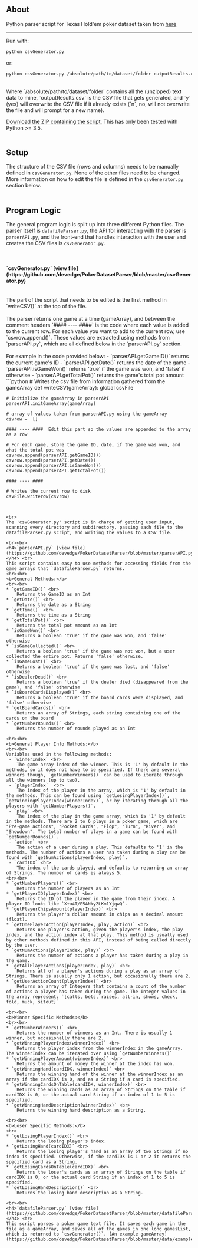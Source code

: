 ## About

Python parser script for Texas Hold'em poker dataset taken from [here](https://web.archive.org/web/20110205042259/http://www.outflopped.com/questions/286/obfuscated-datamined-hand-histories)

***

Run with: <br>
```bash
python csvGenerator.py
```

or: <br>
```bash
python csvGenerator.py /absolute/path/to/dataset/folder outputResults.csv y
```
<br>
Where `/absolute/path/to/dataset/folder`  contains all the (unzipped) text data to mine, `outputResults.csv` is the CSV file that gets generated, and `y` (yes) will overwrite the CSV file if it already exists (`n`, no, will not overwrite the file and will prompt for a new name).



[Download the ZIP containing the script.](https://github.com/devedge/PokerDatasetParser/raw/master/data/PokerDatasetParser.zip) This has only been tested with Python >= 3.5.<br><br>


## Setup

The structure of the CSV file (rows and columns) needs to be manually defined in `csvGenerator.py`. None of the other files need to be changed. More information on how to edit the file is defined in the `csvGenerator.py` section below.<br><br>


## Program Logic

The general program logic is split up into three different Python files. The parser itself is `datafileParser.py`, the API for interacting with the parser is `parserAPI.py`, and the front-end that handles interaction with the user and creates the CSV files is `csvGenerator.py`.

<br>
<h4>`csvGenerator.py` [view file](https://github.com/devedge/PokerDatasetParser/blob/master/csvGenerator.py)</h4> <br>
The part of the script that needs to be edited is the first method in `writeCSV()` at the top of the file. 
<br><br>
The parser returns one game at a time (gameArray), and between the comment headers `#### ---- ####` is the code where each value is added to the current row. For each value you want to add to the current row, use `csvrow.append()`. These values are extracted using methods from `parserAPI.py`, which are all defined below in the `parserAPI.py` section.
<br><br>
For example in the code provided below:
 - `parserAPI.getGameID()` returns the current game's ID
 - `parserAPI.getDate()` returns the date of the game
 - `parserAPI.isGameWon()` returns 'true' if the game was won, and 'false' if otherwise
 - `parserAPI.getTotalPot()` returns the game's total pot amount
<br>
```python
# Writes the csv file from information gathered from the gameArray
def writeCSV(gameArray):
    global csvFile

    # Initialize the gameArray in parserAPI
    parserAPI.initGameArray(gameArray)

    # array of values taken from parserAPI.py using the gameArray
    csvrow =  []

    #### ---- ####  Edit this part so the values are appended to the array as a row

    # For each game, store the game ID, date, if the game was won, and what the total pot was
    csvrow.append(parserAPI.getGameID())
    csvrow.append(parserAPI.getDate())
    csvrow.append(parserAPI.isGameWon())
    csvrow.append(parserAPI.getTotalPot())

    #### ---- ####

    # Writes the current row to disk
    csvFile.writerow(csvrow)
```


<br>
The 'csvGenerator.py' script is in charge of getting user input, scanning every directory and subdirectory, passing each file to the datafileParser.py script, and writing the values to a CSV file.

<br><br>
<h4>`parserAPI.py` [view file](https://github.com/devedge/PokerDatasetParser/blob/master/parserAPI.py)</h4> <br>
This script contains easy to use methods for accessing fields from the game arrays that `datafileParser.py` returns.
<br><br>
<b>General Methods:</b>
<br><br>
* `getGameID()` <br>
    Returns the GameID as an Int
* `getDate()` <br>
    Returns the date as a String
* `getTime()` <br>
    Returns the time as a String
* `getTotalPot()` <br>
    Returns the total pot amount as an Int
* `isGameWon()` <br>
    Returns a boolean 'true' if the game was won, and 'false' otherwise
* `isGameCollected()` <br>
    Returns a boolean 'true' if the game was not won, but a user collected the entire pot. Returns 'false' otherwise.
* `isGameLost()` <br>
    Returns a boolean 'true' if the game was lost, and 'false' otherwise
* `isDealerDead()` <br>
    Returns a boolean 'true' if the dealer died (disappeared from the game), and 'false' otherwise
* `isBoardCardsDisplayed()` <br>
    Returns a boolean 'true' if the board cards were displayed, and 'false' otherwise
* `getBoardCards()` <br>
    Returns an array of Strings, each string containing one of the cards on the board
* `getNumberRounds()` <br>
    Returns the number of rounds played as an Int

<br><br>
<b>General Player Info Methods:</b>
<br><br>
Variables used in the following methods:
 - `winnerIndex` <br>
    The game array index of the winner. This is '1' by default in the methods, so it does not have to be specified. If there are several winners though, `getNumberWinners()` can be used to iterate through all the winners (up to two).
 - `playerIndex`  <br>
    The index of the player in the array, which is '1' by default in the methods. This can be found using `getLosingPlayerIndex()`, `getWinningPlayerIndex(winnerIndex)`, or by iterating through all the players with `getNumberPlayers()`.
 - `play` <br>
    The index of the play in the game array, which is '1' by default in the methods. There are 2 to 6 plays in a poker game, which are "Pre-game actions", "Pocket Cards", "Flop", "Turn", "River", and "Showdown". The total number of plays in a game can be found with `getNumberRounds()`.
 - `action` <br>
    The action of a user during a play. This defaults to '1' in the methods. The number of actions a user has taken during a play can be found with `getNumActions(playerIndex, play)`.
 - `cardIDX` <br>
    The index of the cards played, and defaults to returning an array of Strings. The number of cards is always 5.
<br><br>
* `getNumberPlayers()` <br>
    Returns the number of players as an Int
* `getPlayerID(playerIndex)` <br>
    Returns the ID of the player in the game from their index. A player ID looks like `X+u4T/E5ANkyZLKm1YjqwQ`.
* `getPlayerChipsAmount(playerIndex)` <br>
    Returns the player's dollar amount in chips as a decimal amount (float).
* `getOnePlayerAction(playerIndex, play, action)` <br>
    Returns one player's action, given the player's index, the play index, and the action index at that play. This method is usually used by other methods defined in this API, instead of being called directly by the user.
* `getNumActions(playerIndex, play)` <br>
    Returns the number of actions a player has taken during a play in the game.
* `getAllPlayerActions(playerIndex, play)` <br>
    Returns all of a player's actions during a play as an array of Strings. There is usually only 1 action, but occasionally there are 2.
* `getUserActionCount(playerIndex)` <br>
    Returns an array of Integers that contains a count of the number of actions a player has taken during the game. The Integer values in the array represent: `[calls, bets, raises, all-in, shows, check, fold, muck, sitout]`

<br><br>
<b>Winner Specific Methods:</b>
<br><br>
* `getNumberWinners()` <br>
    Returns the number of winners as an Int. There is usually 1 winner, but occasionally there are 2.
* `getWinningPlayerIndex(winnerIndex)` <br>
    Returns the player index from the winnerIndex in the gameArray. The winnerIndex can be iterated over using `getNumberWinners()`
* `getWinningPlayerAmount(winnerIndex)` <br>
    Returns the amount of money the winner at the index has won.
* `getWinningHand(cardIDX, winnerIndex)` <br>
    Returns the winning hand of the winner at the winnerIndex as an array if the cardIDX is 0, and as a String if a card is specified.
* `getWinningCardsOnTable(cardIDX, winnerIndex)` <br>
    Returns the winning cards as an array of Strings on the table if cardIDX is 0, or the actual card String if an index of 1 to 5 is specified.
* `getWinningHandDescription(winnerIndex)` <br>
    Returns the winning hand description as a String.

<br><br>
<b>Loser Specific Methods:</b>
<br>
* `getLosingPlayerIndex()` <br>
    Returns the losing player's index.
* `getLosingHand(cardIDX)` <br>
    Returns the losing player's hand as an array of two Strings if no index is specified. Otherwise, if the cardIDX is 1 or 2 it returns the specified card as a String.
* `getLosingCardsOnTable(cardIDX)` <br>
    Returns the loser's cards as an array of Strings on the table if cardIDX is 0, or the actual card String if an index of 1 to 5 is specified.
* `getLosingHandDescription()` <br>
    Returns the losing hand description as a String.

<br><br>
<h4>`datafileParser.py` [view file](https://github.com/devedge/PokerDatasetParser/blob/master/datafileParser.py)</h4> <br>
This script parses a poker game text file. It saves each game in the file as a gameArray, and saves all of the games in one long gamesList, which is returned to `csvGenerator()`. [An example gameArray](https://github.com/devedge/PokerDatasetParser/blob/master/data/example%20gameArray.txt)

